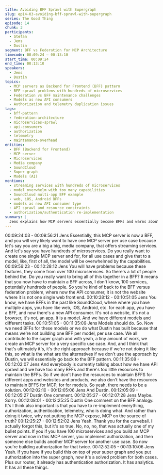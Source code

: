 ```yaml
---
title: Avoiding BFF Sprawl with Supergraph
slug: ep14-03-avoiding-bff-sprawl-with-supergraph
series: The Good Thing
episode: 14
chunk: 3
participants:
  - Stefan
  - Jens
  - Dustin
segment: BFF vs Federation for MCP Architecture
timecode: 00:09:24 – 00:13:10
start_time: 00:09:24
end_time: 00:13:10
speakers:
  - Jens
  - Dustin
topics:
  - MCP servers as Backend for Frontend (BFF) pattern
  - BFF sprawl problems with hundreds of microservices
  - Federation vs BFF maintenance challenges
  - Models as new API consumers
  - Authorization and telemetry duplication issues
tags:
  - bff-pattern
  - federation-architecture
  - microservices-sprawl
  - api-consumers
  - authorization
  - telemetry
  - maintenance-overhead
entities:
  - BFF (Backend for Frontend)
  - MCP server
  - Microservices
  - Media company
  - SoundCloud
  - Super graph
  - Models (AI)
mentions:
  - streaming services with hundreds of microservices
  - model overwhelm with too many capabilities
  - SoundCloud multi-app BFF example
  - web, iOS, Android BFFs
  - models as new API consumer type
  - API sprawl and resource constraints
  - authorization/authentication re-implementation
summary: |
  Jens explains how MCP servers essentially become BFFs and warns about BFF sprawl when dealing with hundreds of microservices. He argues that models are new API consumers requiring specific BFFs, but federation provides a better approach by contributing to a shared super graph rather than maintaining separate BFFs for each use case, avoiding duplication of authorization and telemetry.
---
```


00:09:24:03 - 00:09:56:21
Jens
Essentially, this MCP server is now a BFF, and you will very likely want to have one MCP server
per use case because let's say you are a big a big, media company, that offers streaming
services. And let's say you have hundreds of microservices. Do you really want to create one
single MCP server and for, for all use cases and give that to a model, like, first of all, the model
will be overwhelmed by the capabilities.
00:09:56:23 - 00:10:28:12
Jens
You will have problems because these features, they come from over 100 microservices. So
there's a lot of people behind the. Do you really want to bring all of this together in a BFF? It
means that you now have to maintain a BFF across, I don't know, 100 services, potentially
hundreds of people. So you're kind of back to the BFF versus federation problem, where now
the API consumer, it is not the website where it is not one single web front end.
00:10:28:12 - 00:10:51:05
Jens
You know, we have BFFs in the past like SoundCloud, where where you have multiple apps,
you have like web, iOS, Android, etc. for each app, you have a BFF, and now there's a new API
consumer. It's not a website, it's not a browser, it's not, an app. It is a model. And we have
different models and different tasks.
00:10:51:05 - 00:11:35:06
Jens
Models should do. So. Now we need BFFs for these models or we do what Dustin has built
because that means we're not building one BFF per model, per use case. We all contribute to
the super graph and with yeah, a tiny amount of work, we create an MCP server for a very
specific use case. And, and I think that that's ultimately it's, it's the right approach because if
we're not doing it like this, so what is the what are the alternatives if we don't use the approach
by Dustin, we will essentially go back to the BFF pattern.
00:11:35:08 - 00:12:02:07
Jens
And everybody is currently talking about how we have API sprawl and we have too many BFFs
and there's too little resources to maintain the BFFs. So if we don't have the resources to
maintain BFFS for different apps and websites and products, we also don't have the resources
to maintain BFFS for MCP, for for models. So yeah, there needs to be a solution.
00:12:02:10 - 00:12:05:06
Jens
And Dustin.
00:12:05:09 - 00:12:05:27
Dustin
One comment.
00:12:05:27 - 00:12:07:28
Jens
Maybe. Sorry.
00:12:08:01 - 00:12:25:25
Dustin
One comment on the BFF analogy. It's I think also important is that you have to re-implement
everything, authorization, authentication, telemetry, who is doing what. And rather than doing it
twice, why not putting the MCP expose, MCP on the source of truth?
00:12:25:27 - 00:12:52:02
Jens
Yeah. Thank you for the curveball. I actually forgot this, but it's so true. No, no, no, that was
actually one of my bullet points. If you if you have 100 microservices and you build an MCP
server and now in this MCP server, you implement authorization, and then someone else builds
another MCP server for another use case. So now you're building authorization for that twice.
00:12:52:05 - 00:13:10:06
Jens
Yeah. If you have if you build this on top of your super graph and you put authorization into the
super graph, now it's a solved problem for both cases. Plus our router, it already has
authentication authorization. It has analytics. It has all these things.